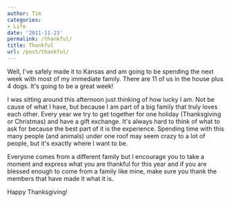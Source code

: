 ```yaml
---
author: Tim
categories:
- Life
date: '2011-11-23'
permalink: /thankful/
title: Thankful
url: /post/thankful/
---
```


Well, I've safely made it to Kansas and am going to be spending the next week with most of my immediate family. There are 11 of us in the house plus 4 dogs. It's going to be a great week!

I was sitting around this afternoon just thinking of how lucky I am. Not be cause of what I have, but because I am part of a big family that truly loves each other. Every year we try to get together for one holiday (Thanksgiving or Christmas) and have a gift exchange. It's always hard to think of what to ask for because the best part of it is the experience. Spending time with this many people (and animals) under one roof may seem crazy to a lot of people, but it's exactly where I want to be.

Everyone comes from a different family but I encourage you to take a moment and express what you are thankful for this year and if you are blessed enough to come from a family like mine, make sure you thank the members that have made it what it is.

Happy Thanksgiving!
 